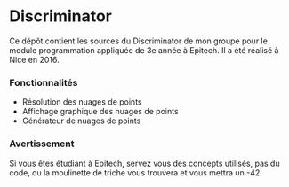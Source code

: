 # Discriminator
Ce dépôt contient les sources du Discriminator de mon groupe pour le module programmation appliquée de 3e année à Epitech. Il a été réalisé à Nice en 2016.

### Fonctionnalités
- Résolution des nuages de points
- Affichage graphique des nuages de points
- Générateur de nuages de points

### Avertissement
Si vous êtes étudiant à Epitech, servez vous des concepts utilisés, pas du code, ou la moulinette de triche vous trouvera et vous mettra un -42.
